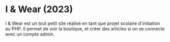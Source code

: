 # I & Wear (2023)

I & Wear est un tout petit site réalisé en tant que projet scolaire d'initiation au PHP.
Il permet de voir la boutique, et créer des articles si on se connecte avec un compte admin.
